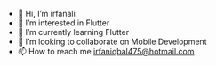 - 👋 Hi, I’m irfanali
- 👀 I’m interested in Flutter
- 🌱 I’m currently learning Flutter
- 💞️ I’m looking to collaborate on Mobile Development
- 📫 How to reach me irfaniqbal475@hotmail.com

<!---
irfanali475/irfanali475 is a ✨ special ✨ repository because its `README.md` (this file) appears on your GitHub profile.
You can click the Preview link to take a look at your changes.
--->

